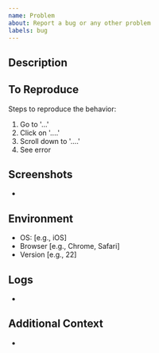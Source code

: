 ```yaml
---
name: Problem
about: Report a bug or any other problem
labels: bug
---
```


<!-- 

Thank you for reporting a problem. Please fill in as much of the template below as you're able.


Issue Title Rules

- Check the following link for your reference:
  https://medium.com/@scotty.middleton/naming-guide-for-task-bug-and-user-story-titles-7e1e081a36b9#:~:text=Goat%20Software.-,Bug%20titles,-A%20bug%20is

Example:
- Administrator can’t modify user permissions
- When updating profile, the save button doesn't work
- The report generator is not producing accurate reports


Note: This template is adapted from a version originally created by @uskayyyyy, with modifications to suit our project's needs.
Reference: https://github.com/M-0923/wad202-final-project-nick/blob/main/.github/ISSUE_TEMPLATE/problem.md

-->

## Description

<!-- A clear and concise description of what the problem is. -->

## To Reproduce

Steps to reproduce the behavior:
1. Go to '...'
2. Click on '....'
3. Scroll down to '....'
4. See error

## Screenshots
<!-- If applicable, add screenshots to help explain your problem. -->

-

## Environment
- OS: [e.g., iOS]
- Browser [e.g., Chrome, Safari]
- Version [e.g., 22]

## Logs
<!-- If applicable, add logs to help explain your problem. -->
<!-- Delete this section if not needed -->

-

## Additional Context

<!-- Customize the title of this section and add any context -->
<!-- Delete this section if not needed -->

-